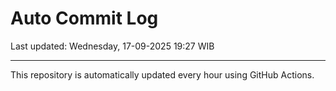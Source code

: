 # Auto Commit Log

Last updated: Wednesday, 17-09-2025 19:27 WIB

---

This repository is automatically updated every hour using GitHub Actions.

